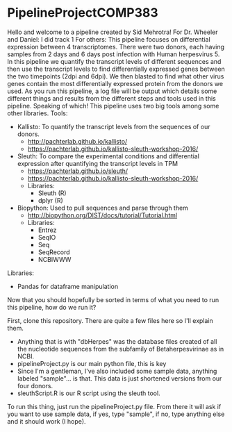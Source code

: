 # PipelineProjectCOMP383

Hello and welcome to a pipeline created by Sid Mehrotra!
For Dr. Wheeler and Daniel: I did track 1
For others:
This pipeline focuses on differential expression between 4 transcriptomes. 
There were two donors, each having samples from 2 days and 6 days post infection with Human herpesvirus 5.
In this pipeline we quantify the transcript levels of different sequences and then use the transcript levels to find differentially expressed genes between the two timepoints (2dpi and 6dpi).
We then blasted to find  what other virus genes contain the most differentially expressed protein from the donors we used.
As you run this pipeline, a log file will be output which details some different things and results from the different steps and tools used in this pipeline. 
Speaking of which! This pipeline uses two big tools among some other libraries. 
Tools: 
- Kallisto: To quantify the transcript levels from the sequences of our donors. 
	- http://pachterlab.github.io/kallisto/ 
	- https://pachterlab.github.io/kallisto-sleuth-workshop-2016/
- Sleuth: To compare the experimental conditions and differential expression after quantifying the transcript levels in TPM
	- https://pachterlab.github.io/sleuth/ 
	- https://pachterlab.github.io/kallisto-sleuth-workshop-2016/
	- Libraries:
		- Sleuth (R)
		- dplyr (R)
- Biopython: Used to pull sequences and parse through them
	- http://biopython.org/DIST/docs/tutorial/Tutorial.html
	- Libraries:
		- Entrez
		- SeqIO
		- Seq
		- SeqRecord
		- NCBIWWW

Libraries:
- Pandas for dataframe manipulation

Now that you should hopefully be sorted in terms of what you need to run this pipeline, how do we run it?

First, clone this repository. There are quite a few files here so I'll explain them. 
- Anything that is with "dbHerpes" was the database files created of all the nucleotide sequences from the subfamily of Betaherpesvirinae as in NCBI. 
- pipelineProject.py is our main python file, this is key
- Since I'm a gentleman, I've also included some sample data, anything labeled "sample"... is that. This data is just shortened versions from our four donors. 
- sleuthScript.R is our R script using the sleuth tool. 

To run this thing, just run the pipelineProject.py file. 
From there it will ask if you want to use sample data, if yes, type "sample", if no, type anything else and it should work (I hope).

